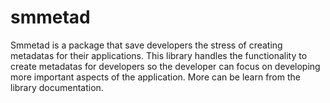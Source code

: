 # smmetad
Smmetad is a package that save developers the stress of creating metadatas for their applications. This library handles the functionality to create metadatas for developers so the developer can focus on developing more important aspects of the application. More can be learn from the library documentation.
